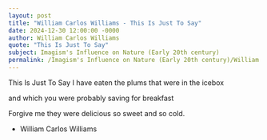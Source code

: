 ```yaml
---
layout: post
title: "William Carlos Williams - This Is Just To Say"
date: 2024-12-30 12:00:00 -0000
author: William Carlos Williams
quote: "This Is Just To Say"
subject: Imagism's Influence on Nature (Early 20th century)
permalink: /Imagism's Influence on Nature (Early 20th century)/William Carlos Williams/William Carlos Williams - This Is Just To Say
---
```


This Is Just To Say
I have eaten
the plums
that were in
the icebox

and which
you were probably
saving
for breakfast

Forgive me
they were delicious
so sweet
and so cold.

- William Carlos Williams
